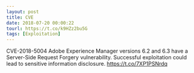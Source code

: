 ```yaml
---
layout: post
title: CVE
date: 2018-07-20 00:00:22
tourl: https://t.co/k9HZz2bu5G
tags: [Exploitation]
---
```

CVE-2018-5004 Adobe Experience Manager versions 6.2 and 6.3 have a Server-Side Request Forgery vulnerability. Successful exploitation could lead to sensitive information disclosure.  https://t.co/7XP1PSNrdq